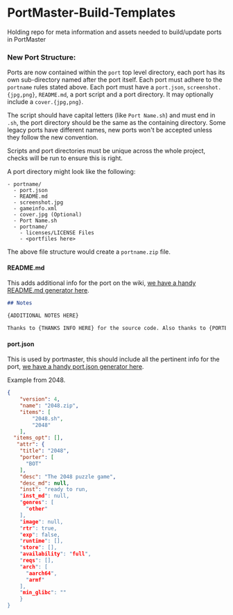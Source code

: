 # PortMaster-Build-Templates
Holding repo for meta information and assets needed to build/update ports in PortMaster



### New Port Structure:

Ports are now contained within the `port` top level directory, each port has its own sub-directory named after the port itself. Each port must adhere to the `portname` rules stated above. Each port must have a `port.json`, `screenshot.{jpg,png}`, `README.md`, a port script and a port directory. It may optionally include a `cover.{jpg,png}`.

The script should have capital letters (like `Port Name.sh`) and must end in `.sh`, the port directory should be the same as the containing directory. Some legacy ports have different names, new ports won't be accepted unless they follow the new convention.

Scripts and port directories must be unique across the whole project, checks will be run to ensure this is right.

A port directory might look like the following:

```
- portname/
  - port.json
  - README.md
  - screenshot.jpg
  - gameinfo.xml
  - cover.jpg (Optional)
  - Port Name.sh
  - portname/
    - licenses/LICENSE Files
    - <portfiles here>
```

The above file structure would create a `portname.zip` file.

#### README.md

This adds additional info for the port on the wiki, [we have a handy README.md generator here](http://portmaster.games/port-markdown.html).

```markdown
## Notes

{ADDITIONAL NOTES HERE}

Thanks to {THANKS INFO HERE} for the source code. Also thanks to {PORTER NAME} for the packaging for portmaster.

```

#### port.json

This is used by portmaster, this should include all the pertinent info for the port, [we have a handy port.json generator here](http://portmaster.games/port-json.html).

Example from 2048.

```json
{
    "version": 4,
    "name": "2048.zip",
    "items": [
        "2048.sh",
        "2048"
    ],
  "items_opt": [],
   "attr": {
    "title": "2048",
    "porter": [
      "BOT"
    ],
    "desc": "The 2048 puzzle game",
    "desc_md": null,
    "inst": "ready to run,
    "inst_md": null,
    "genres": [
      "other"
    ],
    "image": null,
    "rtr": true,
    "exp": false,
    "runtime": [],
    "store": [],
    "availability": "full",
    "reqs": [],
    "arch": [
      "aarch64",
      "armf"
    ],
    "min_glibc": ""
    }
}
```
